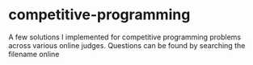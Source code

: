 # competitive-programming
A few solutions I implemented for competitive programming problems across various online judges. Questions can be found by searching the filename online
